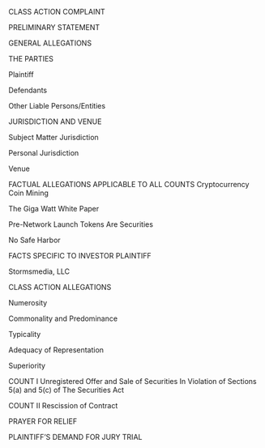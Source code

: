 CLASS ACTION COMPLAINT

PRELIMINARY STATEMENT

GENERAL ALLEGATIONS 

THE PARTIES

Plaintiff

Defendants

Other Liable Persons/Entities

JURISDICTION AND VENUE

Subject Matter Jurisdiction

Personal Jurisdiction

Venue

FACTUAL ALLEGATIONS APPLICABLE TO ALL COUNTS 
Cryptocurrency Coin Mining

The Giga Watt White Paper

Pre-Network Launch Tokens Are Securities

No Safe Harbor

FACTS SPECIFIC TO INVESTOR PLAINTIFF 

Stormsmedia, LLC

CLASS ACTION ALLEGATIONS

Numerosity

Commonality and Predominance

Typicality

Adequacy of Representation

Superiority

COUNT I
Unregistered Offer and Sale of Securities
In Violation of Sections 5(a) and 5(c) of The Securities Act

COUNT II Rescission of Contract

PRAYER FOR RELIEF

PLAINTIFF’S DEMAND FOR JURY TRIAL


